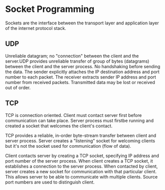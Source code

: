 # Socket Programming

Sockets are the interface between the transport layer and application layer of the internet protocol stack.

## UDP

Unreliable datagram; no "connection" between the client and the server.UDP provides unreliable transfer of group of bytes (datagrams) between the client and the server process. No handshaking before sending the data. The sender explicitly attaches the IP destination address and port number to each packet. The receiver extracts sender IP address and port number from received packets. Transmitted data may be lost or received out of order.

## TCP

TCP is connection oriented. Client must contact server first before communication can take place. Server process must firstbe running and created a socket that welcomes the client's contact.

TCP provides a reliable, in-order byte-stream transfer between client and server process. Server creates a "listening" socket for welcoming clients but it's not the socket used for communication (flow of data).

Client contacts server by creating a TCP socket, specifying IP address and port number of the server process. When client creates a TCP socket, it establishes a connection to the server process. When contacted by client, server creates a new socket for communication with that particular client. This allows server to be able to communicate with multiple clients. Source port numbers are used to distinguish client.

